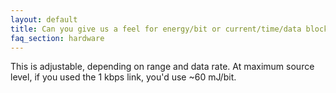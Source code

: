 ```yaml
---
layout: default
title: Can you give us a feel for energy/bit or current/time/data block size energy consumption profile – hugely important for autonomous permanent monitoring for us.
faq_section: hardware
---
```


This is adjustable, depending on range and data rate. At maximum source level, if you used the 1 kbps link, you'd use ~60 mJ/bit.
